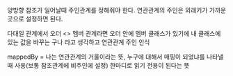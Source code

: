 

양방향 참조가 일어날때 주인관계를 정해줘야 한다. 연관관계의 주인은 외래키가 가까운 곳으로 설정하면 된다.

다대일 관계에서 오더 <> 멤버 관계라면 오더 안에 멤버 클래스가 있기에 내 클래스에 있는 값을 바꾸는 구나 라고 생각하고 연관관계 주인 인식

mappedBy = 나는 연관관계의 거울이라는 뜻, 누구에 대해서 매핑이 되었냐를 나타낼때 사용(보통 참조관계에 비주인에 설정)
한마디로 읽기 전용이 된다는 뜻

